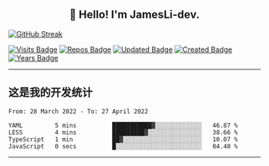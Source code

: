 <h2 align="center">👋 Hello! I'm JamesLi-dev.</h2>

[![GitHub Streak](https://github-readme-streak-stats.herokuapp.com/?user=JamesLi-dev)](https://git.io/streak-stats)

<!-- 访问人数 -->
[![Visits Badge](https://badges.pufler.dev/visits/JamesLi-dev/JamesLi-dev)](https://badges.pufler.dev) <!-- 项目数 -->[![Repos Badge](https://badges.pufler.dev/repos/JamesLi-dev)](https://badges.pufler.dev) <!-- 更新时间 -->[![Updated Badge](https://badges.pufler.dev/updated/JamesLi-dev/JamesLi-dev)](https://badges.pufler.dev) <!-- 创建时间 -->[![Created Badge](https://badges.pufler.dev/created/JamesLi-dev/JamesLi-dev)](https://badges.pufler.dev) <!-- github年份 -->[![Years Badge](https://badges.pufler.dev/years/JamesLi-dev)](https://badges.pufler.dev)

-------

## 这是我的开发统计

<!--START_SECTION:waka-->

```text
From: 28 March 2022 - To: 27 April 2022

YAML         5 mins          ███████████▓░░░░░░░░░░░░░   46.87 %
LESS         4 mins          █████████▓░░░░░░░░░░░░░░░   38.66 %
TypeScript   1 min           ██▓░░░░░░░░░░░░░░░░░░░░░░   10.07 %
JavaScript   0 secs          █░░░░░░░░░░░░░░░░░░░░░░░░   04.40 %
```

<!--END_SECTION:waka-->

-------

<!--START_SECTION:activity-->

<!--END_SECTION:activity-->
